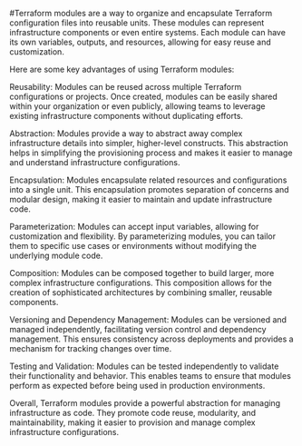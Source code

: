 #Terraform modules are a way to organize and encapsulate Terraform configuration files into reusable units. These modules can represent infrastructure components or even entire systems. Each module can have its own variables, outputs, and resources, allowing for easy reuse and customization.

Here are some key advantages of using Terraform modules:

Reusability: Modules can be reused across multiple Terraform configurations or projects. Once created, modules can be easily shared within your organization or even publicly, allowing teams to leverage existing infrastructure components without duplicating efforts.

Abstraction: Modules provide a way to abstract away complex infrastructure details into simpler, higher-level constructs. This abstraction helps in simplifying the provisioning process and makes it easier to manage and understand infrastructure configurations.

Encapsulation: Modules encapsulate related resources and configurations into a single unit. This encapsulation promotes separation of concerns and modular design, making it easier to maintain and update infrastructure code.

Parameterization: Modules can accept input variables, allowing for customization and flexibility. By parameterizing modules, you can tailor them to specific use cases or environments without modifying the underlying module code.

Composition: Modules can be composed together to build larger, more complex infrastructure configurations. This composition allows for the creation of sophisticated architectures by combining smaller, reusable components.

Versioning and Dependency Management: Modules can be versioned and managed independently, facilitating version control and dependency management. This ensures consistency across deployments and provides a mechanism for tracking changes over time.

Testing and Validation: Modules can be tested independently to validate their functionality and behavior. This enables teams to ensure that modules perform as expected before being used in production environments.

Overall, Terraform modules provide a powerful abstraction for managing infrastructure as code. They promote code reuse, modularity, and maintainability, making it easier to provision and manage complex infrastructure configurations.

